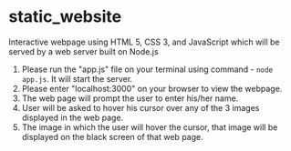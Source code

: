 # static_website

Interactive webpage using HTML 5, CSS 3, and JavaScript which will be served by a web server built on Node.js

1. Please run the "app.js" file on your terminal using command - `node app.js`. It will start the server.
2. Please enter "localhost:3000" on your browser to view the webpage.
1. The web page will prompt the user to enter his/her name.
2. User will be asked to hover his cursor over any of the 3 images displayed in the web page.
3. The image in which the user will hover the cursor, that image will be displayed on the black screen of that web page.
